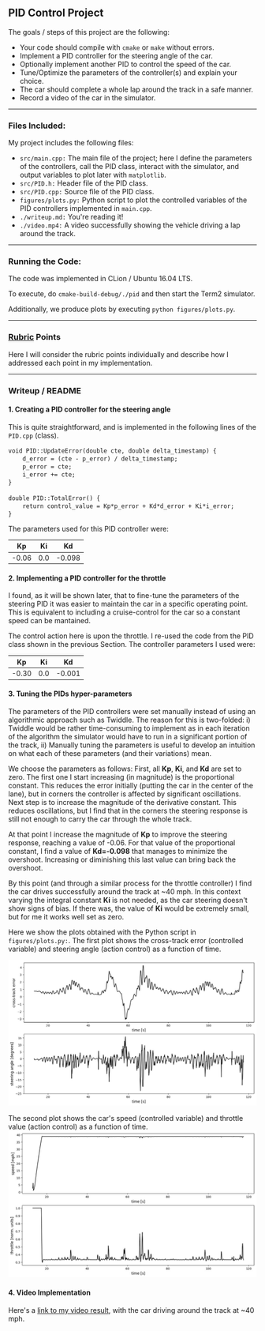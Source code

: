 
## **PID Control Project**
The goals / steps of this project are the following:

* Your code should compile with `cmake` or `make` without errors.
* Implement a PID controller for the steering angle of the car. 
* Optionally implement another PID to control the speed of the car.
* Tune/Optimize the parameters of the controller(s) and explain your choice.
* The car should complete a whole lap around the track in a safe manner.
* Record a video of the car in the simulator. 

[//]: # (Image References)

[im01]: ./figures/cte_and_steering.jpg
[im02]: ./figures/speed_and_throttle.jpg
[vi01]: ./video.mp4

---

### Files Included:
My project includes the following files:
* `src/main.cpp:` The main file of the project; here I define the parameters of the controllers, call the PID class, interact with the simulator, and output variables to plot later with `matplotlib`.  
* `src/PID.h:` Header file of the PID class.
* `src/PID.cpp:` Source file of the PID class.
* `figures/plots.py:` Python script to plot the controlled variables of the PID controllers implemented in `main.cpp`.
* `./writeup.md:` You're reading it!
* `./video.mp4:` A video successfully showing the vehicle driving a lap around the track.

--- 

### Running the Code:

The code was implemented in CLion / Ubuntu 16.04 LTS.

To execute, do `cmake-build-debug/./pid` and then start the Term2 simulator. 

Additionally, we produce plots by executing `python figures/plots.py`. 

---

### [Rubric](https://review.udacity.com/#!/rubrics/824/view) Points

Here I will consider the rubric points individually and describe how I addressed each point in my implementation.  

---
### Writeup / README

#### 1. Creating a PID controller for the steering angle

This is quite straightforward, and is implemented in the following lines of the `PID.cpp` (class).
```
void PID::UpdateError(double cte, double delta_timestamp) {
    d_error = (cte - p_error) / delta_timestamp;
    p_error = cte;
    i_error += cte;
}

double PID::TotalError() {
    return control_value = Kp*p_error + Kd*d_error + Ki*i_error; 
}
```
The parameters used for this PID controller were:

| Kp |   Ki	 |   Kd    |
|:---:|:-----:|:--------:|
| -0.06 |  0.0  | -0.098  |

#### 2. Implementing a PID controller for the throttle

I found, as it will be shown later, that to fine-tune the parameters of the steering PID it was easier to maintain the car in a specific operating point. This is equivalent to including a cruise-control for the car so a constant speed can be mantained.

The control action here is upon the throttle. I re-used the code from the PID class shown in the previous Section. The controller parameters I used were:

| Kp |   Ki	 |   Kd    |
|:---:|:-----:|:--------:|
| -0.30 |  0.0  | -0.001  |
    
#### 3. Tuning the PIDs hyper-parameters

The parameters of the PID controllers were set manually instead of using an algorithmic approach such as Twiddle. 
The reason for this is two-folded: i) Twiddle would be rather time-consuming to implement as in each iteration of the algorithm
the simulator would have to run in a significant portion of the track, ii) Manually tuning the parameters is useful 
to develop an intuition on what each of these parameters (and their variations) mean. 

We choose the parameters as follows:  First, all **Kp**, **Ki**, and **Kd** are set to zero. The first one I start 
increasing (in magnitude) is the proportional constant. This reduces the error initially (putting the car in the center 
of the lane), but in corners the controller is affected by significant oscillations. Next step is to increase the 
magnitude of the derivative constant. This reduces oscillations, but I find that in the corners the steering response
 is still not enough to carry the car through the whole track.
 
At that point I increase the magnitude of **Kp** to improve the steering response, reaching a value of -0.06. For 
that value of the proportional constant, I find a value of **Kd=-0.098** that manages to minimize the overshoot. 
Increasing or diminishing this last value can bring back the overshoot.

By this point (and through a similar process for the throttle controller) I find the car drives successfully around 
the track at ~40 mph. In this context varying the integral constant **Ki** is not needed, as the car steering doesn't
 show signs of bias. If there was, the value of **Ki** would be extremely small, but for me it works well set as zero.

Here we show the plots obtained with the Python script in `figures/plots.py:`. The first plot shows the cross-track 
error (controlled variable) and steering angle (action control) as a function of time.

![alt text][im01]

The second plot shows the car's speed (controlled variable) and throttle value (action control) as a function of time.
![alt text][im02]

#### 4. Video Implementation

Here's a [link to my video result][vi01], with the car driving around the track at ~40 mph.
